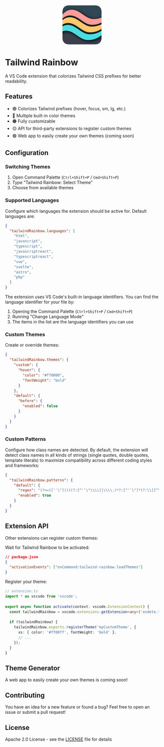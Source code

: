 <p align="center">
  <img width="128" height="128" src="https://github.com/esdete2/tailwind-rainbow/blob/main/images/icon.png?raw=true">
</p>

# Tailwind Rainbow

A VS Code extension that colorizes Tailwind CSS prefixes for better readability.

## Features

- 🟣 Colorizes Tailwind prefixes (hover, focus, sm, lg, etc.)
- 🔵 Multiple built-in color themes
- 🟠 Fully customizable
- 🟡​ API for third-party extensions to register custom themes
- 🟢 Web app to easily create your own themes (coming soon)

## Configuration

### Switching Themes

1. Open Command Palette (`Ctrl+Shift+P` / `Cmd+Shift+P`)
2. Type "Tailwind Rainbow: Select Theme"
3. Choose from available themes

### Supported Languages

Configure which languages the extension should be active for. Default languages are:

```json
{
  "tailwindRainbow.languages": [
    "html",
    "javascript",
    "typescript",
    "javascriptreact",
    "typescriptreact",
    "vue",
    "svelte",
    "astro",
    "php"
  ]
}
```

The extension uses VS Code's built-in language identifiers. You can find the language identifier for your file by:

1. Opening the Command Palette (`Ctrl+Shift+P` / `Cmd+Shift+P`)
2. Running "Change Language Mode"
3. The items in the list are the language identifiers you can use

### Custom Themes

Create or override themes:

```json
{
  "tailwindRainbow.themes": {
    "custom": {
      "hover": {
        "color": "#ff0000",
        "fontWeight": "bold"
      }
    },
    "default": {
      "before": {
        "enabled": false
      }
    }
  }
}
```

### Custom Patterns

Configure how class names are detected. By default, the extension will detect class names in all kinds of strings (single quotes, double quotes, template literals) to maximize compatibility across different coding styles and frameworks:

```json
{
  "tailwindRainbow.patterns": {
    "default": {
      "regex": "(?<=(['`\"]))((?:[^'`\"\\\\]|\\\\.)*?:[^'`\"]*(?:\\[[^\\]]*\\][^'`\"]*)*?)(?<!\\\\)(?=\\1)",
      "enabled": true
    }
  }
}
```

## Extension API

Other extensions can register custom themes:

Wait for Tailwind Rainbow to be activated:

```json
// package.json
{
  "activationEvents": ["onCommand:tailwind-rainbow.loadThemes"]
}
```

Register your theme:

```ts
// extension.ts
import * as vscode from 'vscode';

export async function activate(context: vscode.ExtensionContext) {
  const tailwindRainbow = vscode.extensions.getExtension<any>('esdete.tailwind-rainbow');

  if (tailwindRainbow) {
    tailwindRainbow.exports.registerTheme('myCustomTheme', {
      xs: { color: '#ff00ff', fontWeight: 'bold' },
      // ...
    });
  }
}
```

## Theme Generator

A web app to easily create your own themes is coming soon!

## Contributing

You have an idea for a new feature or found a bug? Feel free to open an issue or submit a pull request!

## License

Apache 2.0 License - see the [LICENSE](LICENSE) file for details
